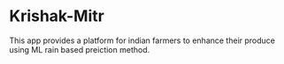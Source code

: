 # Krishak-Mitr
This app provides a platform for indian farmers to enhance their produce using ML rain based preiction method.
